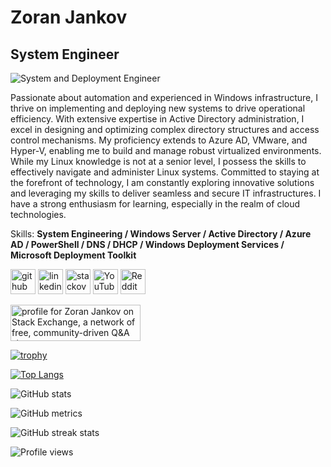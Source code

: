 # Zoran Jankov

## System Engineer

![System and Deployment Engineer](https://www.rccd.edu/admin/ed_services/it/PublishingImages/INFO_TECH_HERO.jpg)

Passionate about automation and experienced in Windows infrastructure, I thrive on implementing and deploying new systems to drive operational efficiency. With extensive expertise in Active Directory administration, I excel in designing and optimizing complex directory structures and access control mechanisms. My proficiency extends to Azure AD, VMware, and Hyper-V, enabling me to build and manage robust virtualized environments. While my Linux knowledge is not at a senior level, I possess the skills to effectively navigate and administer Linux systems. Committed to staying at the forefront of technology, I am constantly exploring innovative solutions and leveraging my skills to deliver seamless and secure IT infrastructures. I have a strong enthusiasm for learning, especially in the realm of cloud technologies.

Skills: **System Engineering / Windows Server / Active Directory / Azure AD / PowerShell / DNS / DHCP / Windows Deployment Services / Microsoft Deployment Toolkit**

[<img src='https://cdn.jsdelivr.net/npm/simple-icons@3.0.1/icons/github.svg' alt='github' height='40'>](https://github.com/Zoran-Jankov)  [<img src='https://cdn.jsdelivr.net/npm/simple-icons@3.0.1/icons/linkedin.svg' alt='linkedin' height='40'>](https://www.linkedin.com/in/Zoran-Jankov/)  [<img src='https://cdn.jsdelivr.net/npm/simple-icons@3.0.1/icons/stackoverflow.svg' alt='stackoverflow' height='40'>](https://stackoverflow.com/users/9361512/zoran-jankov)  [<img src='https://cdn.jsdelivr.net/npm/simple-icons@3.0.1/icons/youtube.svg' alt='YouTube' height='40'>](https://www.youtube.com/channel/UCW4aqkdfF_BOTTYblGmTQ3A)  [<img src='https://cdn.jsdelivr.net/npm/simple-icons@3.0.1/icons/reddit.svg' alt='Reddit' height='40'>](https://www.reddit.com/user/Emperor_Zoran)

<a href="https://stackexchange.com/users/12947676/zoran-jankov"><img src="https://stackexchange.com/users/flair/12947676.png" width="208" height="58" alt="profile for Zoran Jankov on Stack Exchange, a network of free, community-driven Q&amp;A sites" title="profile for Zoran Jankov on Stack Exchange, a network of free, community-driven Q&amp;A sites" /></a>

[![trophy](https://github-profile-trophy.vercel.app/?username=Zoran-Jankov)](https://github.com/ryo-ma/github-profile-trophy)

[![Top Langs](https://github-readme-stats.vercel.app/api/top-langs/?username=Zoran-Jankov)](https://github.com/anuraghazra/github-readme-stats)

![GitHub stats](https://github-readme-stats.vercel.app/api?username=Zoran-Jankov&show_icons=true&count_private=true)

![GitHub metrics](https://metrics.lecoq.io/Zoran-Jankov)

![GitHub streak stats](https://github-readme-streak-stats.herokuapp.com/?user=Zoran-Jankov)

![Profile views](https://gpvc.arturio.dev/Zoran-Jankov)
